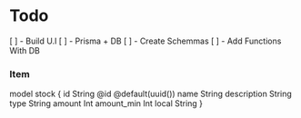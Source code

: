 # Todo

[ ] - Build U.I
[ ] - Prisma + DB
[ ] - Create Schemmas
[ ] - Add Functions With DB

### Item

model stock {
id String @id @default(uuid())
name String
description String
type String
amount Int
amount_min Int
local String
}
